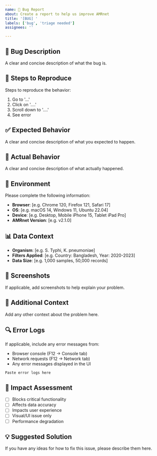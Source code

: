 ```yaml
---
name: 🐛 Bug Report
about: Create a report to help us improve AMRnet
title: '[BUG] '
labels: ['bug', 'triage needed']
assignees: ''

---
```


## 🐛 Bug Description
A clear and concise description of what the bug is.

## 🔄 Steps to Reproduce
Steps to reproduce the behavior:
1. Go to '...'
2. Click on '....'
3. Scroll down to '....'
4. See error

## ✅ Expected Behavior
A clear and concise description of what you expected to happen.

## 🚫 Actual Behavior
A clear and concise description of what actually happened.

## 📱 Environment
Please complete the following information:
- **Browser**: [e.g. Chrome 120, Firefox 121, Safari 17]
- **OS**: [e.g. macOS 14, Windows 11, Ubuntu 22.04]
- **Device**: [e.g. Desktop, Mobile iPhone 15, Tablet iPad Pro]
- **AMRnet Version**: [e.g. v2.1.0]

## 📊 Data Context
- **Organism**: [e.g. S. Typhi, K. pneumoniae]
- **Filters Applied**: [e.g. Country: Bangladesh, Year: 2020-2023]
- **Data Size**: [e.g. 1,000 samples, 50,000 records]

## 📸 Screenshots
If applicable, add screenshots to help explain your problem.

## 🔗 Additional Context
Add any other context about the problem here.

## 🔍 Error Logs
If applicable, include any error messages from:
- Browser console (F12 → Console tab)
- Network requests (F12 → Network tab)
- Any error messages displayed in the UI

```
Paste error logs here
```

## 🎯 Impact Assessment
- [ ] Blocks critical functionality
- [ ] Affects data accuracy
- [ ] Impacts user experience
- [ ] Visual/UI issue only
- [ ] Performance degradation

## 💡 Suggested Solution
If you have any ideas for how to fix this issue, please describe them here.
